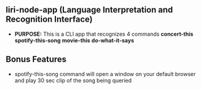 ## liri-node-app (Language Interpretation and Recognition Interface)
* **PURPOSE:** This is a CLI app that recognizes 4 commands
  **concert-this**
  **spotify-this-song**
  **movie-this**
  **do-what-it-says**

## Bonus Features
* spotify-this-song command will open a window on your default browser and play 30 sec clip of the song being queried

